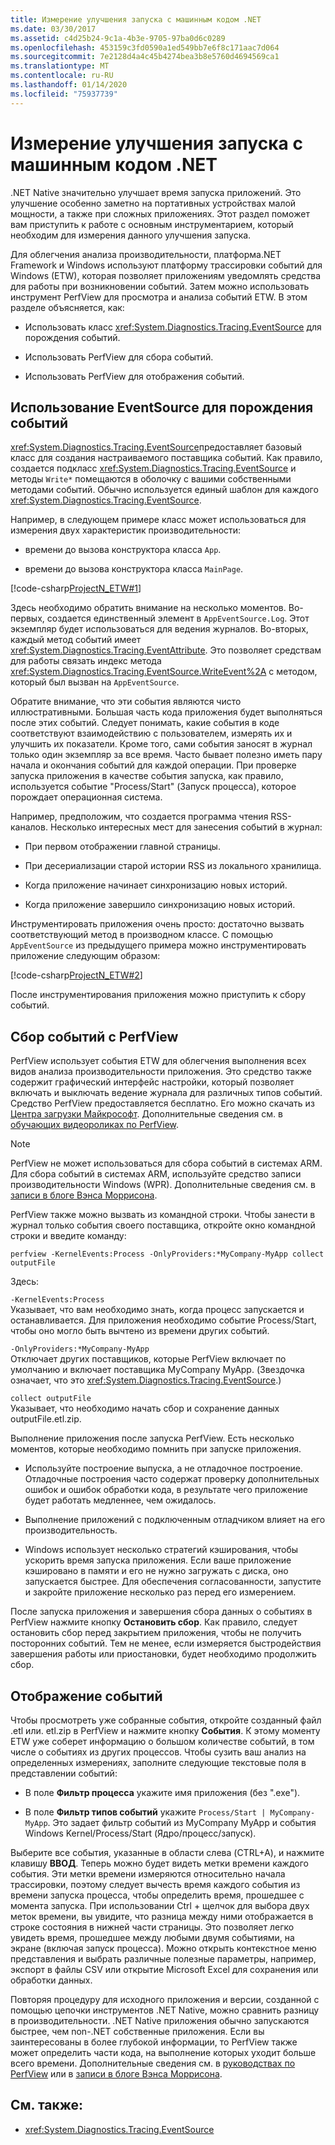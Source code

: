 ```yaml
---
title: Измерение улучшения запуска с машинным кодом .NET
ms.date: 03/30/2017
ms.assetid: c4d25b24-9c1a-4b3e-9705-97ba0d6c0289
ms.openlocfilehash: 453159c3fd0590a1ed549bb7e6f8c171aac7d064
ms.sourcegitcommit: 7e2128d4a4c45b4274bea3b8e5760d4694569ca1
ms.translationtype: MT
ms.contentlocale: ru-RU
ms.lasthandoff: 01/14/2020
ms.locfileid: "75937739"
---
```

# <a name="measuring-startup-improvement-with-net-native"></a>Измерение улучшения запуска с машинным кодом .NET
.NET Native значительно улучшает время запуска приложений. Это улучшение особенно заметно на портативных устройствах малой мощности, а также при сложных приложениях. Этот раздел поможет вам приступить к работе с основным инструментарием, который необходим для измерения данного улучшения запуска.  
  
 Для облегчения анализа производительности, платформа.NET Framework и Windows используют платформу трассировки событий для Windows (ETW), которая позволяет приложениям уведомлять средства для работы при возникновении событий. Затем можно использовать инструмент PerfView для просмотра и анализа событий ЕТW. В этом разделе объясняется, как:  
  
- Использовать класс <xref:System.Diagnostics.Tracing.EventSource> для порождения событий.  
  
- Использовать PerfView для сбора событий.  
  
- Использовать PerfView для отображения событий.  
  
## <a name="using-eventsource-to-emit-events"></a>Использование EventSource для порождения событий  
 <xref:System.Diagnostics.Tracing.EventSource>предоставляет базовый класс для создания настраиваемого поставщика событий. Как правило, создается подкласс <xref:System.Diagnostics.Tracing.EventSource> и методы `Write*` помещаются в оболочку с вашими собственными методами событий. Обычно используется единый шаблон для каждого <xref:System.Diagnostics.Tracing.EventSource>.  
  
 Например, в следующем примере класс может использоваться для измерения двух характеристик производительности:  
  
- времени до вызова конструктора класса `App`.  
  
- времени до вызова конструктора класса `MainPage`.  
  
 [!code-csharp[ProjectN_ETW#1](../../../samples/snippets/csharp/VS_Snippets_CLR/projectn_etw/cs/etw1.cs#1)]  
  
 Здесь необходимо обратить внимание на несколько моментов. Во-первых, создается единственный элемент в `AppEventSource.Log`. Этот экземпляр будет использоваться для ведения журналов. Во-вторых, каждый метод событий имеет <xref:System.Diagnostics.Tracing.EventAttribute>. Это позволяет средствам для работы связать индекс метода <xref:System.Diagnostics.Tracing.EventSource.WriteEvent%2A> с методом, который был вызван на `AppEventSource`.  
  
 Обратите внимание, что эти события являются чисто иллюстративными. Большая часть кода приложения будет выполняться после этих событий. Следует понимать, какие события в коде соответствуют взаимодействию с пользователем, измерять их и улучшить их показатели. Кроме того, сами события заносят в журнал только один экземпляр за все время. Часто бывает полезно иметь пару начала и окончания событий для каждой операции. При проверке запуска приложения в качестве события запуска, как правило, используется событие "Process/Start" (Запуск процесса), которое порождает операционная система.  
  
 Например, предположим, что создается программа чтения RSS-каналов. Несколько интересных мест для занесения событий в журнал:  
  
- При первом отображении главной страницы.  
  
- При десериализации старой истории RSS из локального хранилища.  
  
- Когда приложение начинает синхронизацию новых историй.  
  
- Когда приложение завершило синхронизацию новых историй.  
  
 Инструментировать приложения очень просто: достаточно вызвать соответствующий метод в производном классе. С помощью `AppEventSource` из предыдущего примера можно инструментировать приложение следующим образом:  
  
 [!code-csharp[ProjectN_ETW#2](../../../samples/snippets/csharp/VS_Snippets_CLR/projectn_etw/cs/etw2.cs#2)]  
  
 После инструментирования приложения можно приступить к сбору событий.  
  
## <a name="gathering-events-with-perfview"></a>Сбор событий с PerfView  
 PerfView использует события ЕТW для облегчения выполнения всех видов анализа производительности приложения. Это средство также содержит графический интерфейс настройки, который позволяет включать и выключать ведение журнала для различных типов событий. Средство PerfView предоставляется бесплатно. Его можно скачать из [Центра загрузки Майкрософт](https://www.microsoft.com/download/details.aspx?id=28567). Дополнительные сведения см. в [обучающих видеороликах по PerfView](https://channel9.msdn.com/Series/PerfView-Tutorial).  
  
> [!NOTE]
> PerfView не может использоваться для сбора событий в системах ARM. Для сбора событий в системах ARM, используйте средство записи производительности Windows (WPR). Дополнительные сведения см. в [записи в блоге Вэнса Моррисона](https://docs.microsoft.com/archive/blogs/vancem/collecting-etwperfview-data-on-an-windows-rt-winrt-arm-surface-device).  
  
 PerfView также можно вызвать из командной строки. Чтобы занести в журнал только события своего поставщика, откройте окно командной строки и введите команду:  
  
```console
perfview -KernelEvents:Process -OnlyProviders:*MyCompany-MyApp collect outputFile   
```  
  
 Здесь:  
  
 `-KernelEvents:Process`  
 Указывает, что вам необходимо знать, когда процесс запускается и останавливается. Для приложения необходимо событие Process/Start, чтобы оно могло быть вычтено из времени других событий.  
  
 `-OnlyProviders:*MyCompany-MyApp`  
 Отключает других поставщиков, которые PerfView включает по умолчанию и включает поставщика MyCompany MyApp.  (Звездочка означает, что это <xref:System.Diagnostics.Tracing.EventSource>.)  
  
 `collect outputFile`  
 Указывает, что необходимо начать сбор и сохранение данных outputFile.etl.zip.  
  
 Выполнение приложения после запуска PerfView. Есть несколько моментов, которые необходимо помнить при запуске приложения.  
  
- Используйте построение выпуска, а не отладочное построение. Отладочные построения часто содержат проверку дополнительных ошибок и ошибок обработки кода, в результате чего приложение будет работать медленнее, чем ожидалось.  
  
- Выполнение приложений с подключенным отладчиком влияет на  его производительность.  
  
- Windows использует несколько стратегий кэширования, чтобы ускорить время запуска приложения. Если ваше приложение кэшировано в памяти и его не нужно загружать с диска, оно запускается быстрее. Для обеспечения согласованности, запустите и закройте приложение несколько раз перед его измерением.  
  
 После запуска приложения и завершения сбора данных о событиях в PerfView нажмите кнопку **Остановить сбор**. Как правило, следует остановить сбор перед закрытием приложения, чтобы не получить посторонних событий. Тем не менее, если измеряется быстродействия завершения работы или приостановки, будет необходимо продолжить сбор.  
  
## <a name="displaying-the-events"></a>Отображение событий  
 Чтобы просмотреть уже собранные события, откройте созданный файл .etl или. etl.zip в PerfView и нажмите кнопку **События**. К этому моменту ETW уже соберет информацию о большом количестве событий, в том числе о событиях из других процессов. Чтобы сузить ваш анализ на определенных измерениях, заполните следующие текстовые поля в представлении событий:  
  
- В поле **Фильтр процесса** укажите имя приложения (без ".exe").  
  
- В поле **Фильтр типов событий** укажите `Process/Start | MyCompany-MyApp`. Это задает фильтр событий из MyCompany MyApp и события Windows Kernel/Process/Start (Ядро/процесс/запуск).  
  
 Выберите все события, указанные в области слева (CTRL+A), и нажмите клавишу **ВВОД**. Теперь можно будет видеть метки времени каждого события. Эти метки времени измеряются относительно начала трассировки, поэтому следует вычесть время каждого события из времени запуска процесса, чтобы определить время, прошедшее с момента запуска. При использовании Ctrl + щелчок для выбора двух меток времени, вы увидите, что разница между ними отображается в строке состояния в нижней части страницы. Это позволяет легко увидеть время, прошедшее между любыми двумя событиями, на экране (включая запуск процесса). Можно открыть контекстное меню представления и выбрать различные полезные параметры, например, экспорт в файлы CSV или открытие Microsoft Excel для сохранения или обработки данных.  
  
 Повторяя процедуру для исходного приложения и версии, созданной с помощью цепочки инструментов .NET Native, можно сравнить разницу в производительности.   .NET Native приложения обычно запускаются быстрее, чем non-.NET собственные приложения. Если вы заинтересованы в более глубокой информации, то PerfView также может определить части кода, на выполнение которых уходит больше всего времени. Дополнительные сведения см. в [руководствах по PerfView](https://channel9.msdn.com/Series/PerfView-Tutorial) или в [записи в блоге Вэнса Моррисона](https://docs.microsoft.com/archive/blogs/vancem/publication-of-the-perfview-performance-analysis-tool).  
  
## <a name="see-also"></a>См. также:

- <xref:System.Diagnostics.Tracing.EventSource>
